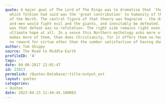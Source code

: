 ```yaml
---
quote: A major goal of The Lord of The Rings was to dramatise that 'theory of courage'
  which Tolkien had said was the 'great contribution' to humanity of the old literature
  of the North. The central figure of that theory was Ragnarok - the day when gods
  and men would fight evil and the giants, and inevitably be defeated. Its great statement
  was that defeat was no refutation. The right side remains right even if it has no
  ultimate hope at all. In a sense this Northern mythology asks more of men, even
  makes more of them, than does Christianity, for it offers them no heaven, no salvation,
  no reward for virtue other than the somber satisfaction of having done what is right.
author: Tom Shippy
source: The Road to Middle-Earth
profileID: '4'
tags: ''
date: 04-06-2017 22:01:47
id: 21013
permalink: /Quotes-Database/:title:output_ext
layout: quotes
categories:
- Quotes
date: 2023-04-23 11:44:45.180083
---
```

